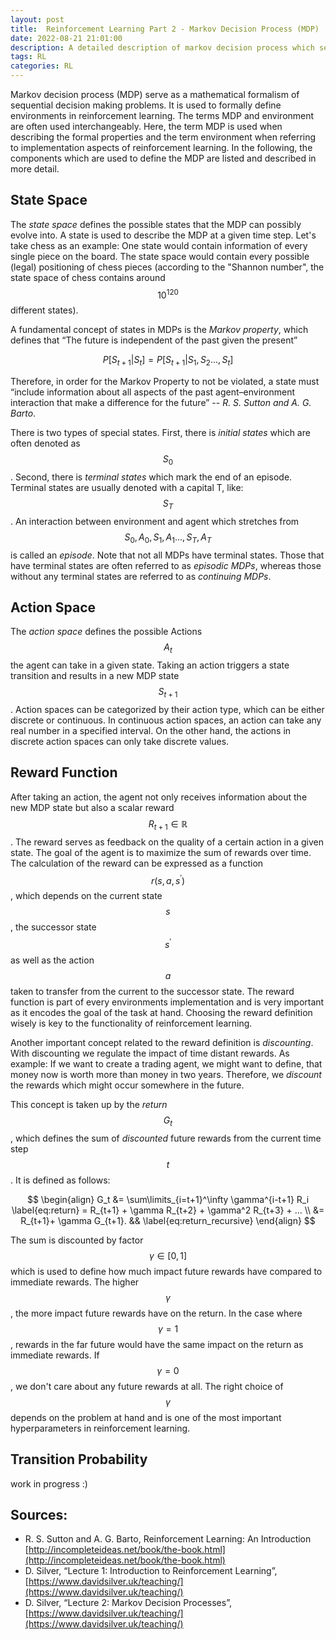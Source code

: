 ```yaml
---
layout: post
title:  Reinforcement Learning Part 2 - Markov Decision Process (MDP)
date: 2022-08-21 21:01:00
description: A detailed description of markov decision process which serves as mathematical foundation of formulating RL problems.
tags: RL
categories: RL
---
```


Markov decision process (MDP) serve as a mathematical formalism of sequential decision making problems. It is used to formally define environments in reinforcement learning. The terms MDP and environment are often used interchangeably. Here, the term MDP is used when describing the formal properties and the term environment when referring to implementation aspects of reinforcement learning. In the following, the components which are used to define the MDP are listed and described in more detail.

## State Space
The _state space_ defines the possible states that the MDP can possibly evolve into. A state is used to describe the MDP at a given time step. Let's take chess as an example: One state would contain information of every single piece on the board. The state space would contain every possible (legal) positioning of chess pieces (according to the "Shannon number", the state space of chess contains around $$10^{120}$$ different states).  

A fundamental concept of states in MDPs is the _Markov property_, which defines that “The future is independent of the past given the present”

$$P[S_{t+1}|S_t] = P[S_{t+1}|S_1, S_2..., S_t]$$

Therefore, in order for the Markov Property to not be violated, a state must “include information about all aspects of the past agent–environment interaction that make a difference for the future” -- <cite>R. S. Sutton and A. G. Barto</cite>. 

There is two types of special states. First, there is _initial states_ which are often denoted as $$S_0$$. Second, there is _terminal states_ which mark the end of an episode. Terminal states are usually denoted with a capital T, like: $$S_T$$. An interaction between environment and agent which stretches from $$S_0, A_0, S_1, A_1..., S_T , A_T$$ is called an _episode_. Note that not all MDPs have terminal states. Those that have terminal states are often referred to as _episodic MDPs_, whereas those without any terminal states are referred to as _continuing MDPs_.

## Action Space

The _action space_ defines the possible Actions $$A_t$$ the agent can take in a given state. Taking an action triggers a state transition and results in a new MDP state $$S_{t+1}$$. Action spaces can be categorized by their action type, which can be either discrete or continuous. In continuous action spaces, an action can take any real number in a specified interval. On the other hand, the actions in discrete action spaces can only take discrete values.

## Reward Function 

After taking an action, the agent not only receives information about the new MDP state but also a scalar reward $$R_{t+1} \in \mathbb{R}$$. The reward serves as feedback on the quality of a certain action in a given state. The goal of the agent is to maximize the sum of rewards over time. The calculation of the reward can be expressed as a function $$r(s, a, s^\prime)$$, which depends on the current state $$s$$, the successor state $$s^\prime$$ as well as the action $$a$$ taken to transfer from the current to the successor state. The reward function is part of every environments implementation and is very important as it encodes the goal of the task at hand. Choosing the reward definition wisely is key to the functionality of reinforcement learning.

Another important concept related to the reward definition is _discounting_. With discounting we regulate the impact of time distant rewards. As example: If we want to create a trading agent, we might want to define, that money now is worth more than money in two years. Therefore, we _discount_ the rewards which might occur somewhere in the future.
 
This concept is taken up by the _return_ $$G_t$$, which defines the sum of _discounted_ future rewards from the current time step $$t$$. It is defined as follows: 

$$
 \begin{align}
 G_t &= \sum\limits_{i=t+1}^\infty \gamma^{i-t+1} R_i \label{eq:return} = R_{t+1} + \gamma R_{t+2} + \gamma^2 R_{t+3} + ...  \\
 &= R_{t+1}+ \gamma G_{t+1}. && \label{eq:return_recursive}
 \end{align}
$$


The sum is discounted by factor $$\gamma \in [0,1]$$ which is used to define how much impact future rewards have compared to immediate rewards. The higher  $$\gamma$$, the more impact future rewards have on the return. In the case where $$\gamma = 1$$, rewards in the far future would have the same impact on the return as immediate rewards. If $$\gamma = 0$$, we don't care about any future rewards at all. The right choice of $$\gamma$$ depends on the problem at hand and is one of the most important hyperparameters in reinforcement learning.

## Transition Probability

work in progress :)

## Sources:

- R. S. Sutton and A. G. Barto, Reinforcement Learning: An Introduction [http://incompleteideas.net/book/the-book.html](http://incompleteideas.net/book/the-book.html)
- D. Silver, “Lecture 1: Introduction to Reinforcement Learning”, [https://www.davidsilver.uk/teaching/](https://www.davidsilver.uk/teaching/)
- D. Silver, “Lecture 2: Markov Decision Processes”, [https://www.davidsilver.uk/teaching/](https://www.davidsilver.uk/teaching/)